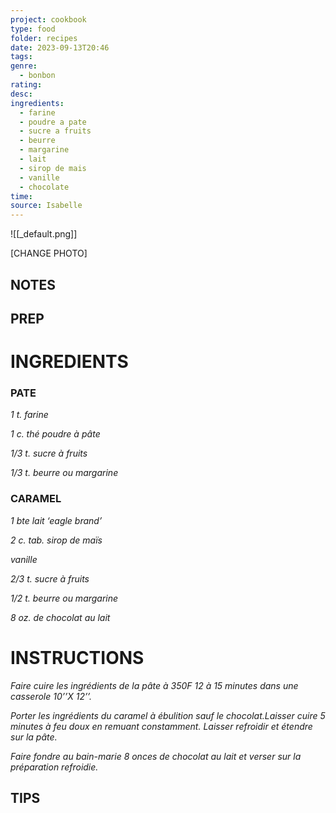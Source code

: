 ```yaml
---
project: cookbook
type: food
folder: recipes
date: 2023-09-13T20:46
tags: 
genre:
  - bonbon
rating: 
desc: 
ingredients:
  - farine
  - poudre a pate
  - sucre a fruits
  - beurre
  - margarine
  - lait
  - sirop de mais
  - vanille
  - chocolate
time: 
source: Isabelle
---
```


![[_default.png]]

[CHANGE PHOTO]


## NOTES




## PREP


# INGREDIENTS

### PATE

_1 t. farine_

_1 c. thé poudre à pâte_

_1/3 t. sucre à fruits_

_1/3 t. beurre ou margarine_


### CARAMEL

_1 bte lait ‘eagle brand’_

_2 c. tab. sirop de maïs_

_vanille_

_2/3 t. sucre à fruits_

_1/2 t. beurre ou margarine_

_8 oz. de chocolat au lait_



# INSTRUCTIONS

_Faire cuire les ingrédients de la pâte à 350F_
_12 à 15 minutes dans une casserole 10’’X 12’’._

_Porter les ingrédients du caramel à ébulition_
_sauf le chocolat.Laisser cuire 5 minutes à feu_
_doux en remuant constamment. Laisser refroidir_
_et étendre sur la pâte._

_Faire fondre au bain-marie 8 onces de chocolat_
_au lait et verser sur la préparation refroidie._



## TIPS




